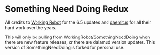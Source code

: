 # Something Need Doing Redux

All credits to [Working Robot](https://github.com/WorkingRobot/) for the 6.5 updates and [daemitus](https://github.com/daemitus/) for all their hard work over the years.

This will only be pulling from [WorkingRobot/SomethingNeedDoing](https://github.com/WorkingRobot/SomethingNeedDoing) when there are new feature releases, or there are dalamud version updates. This version of SomethingNeedDoing is forked for personal use.
